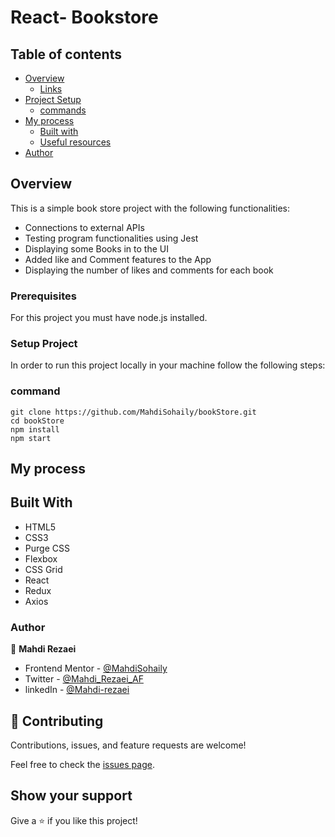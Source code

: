 # React- Bookstore

## Table of contents

- [Overview](#overview)
  - [Links](#links)
- [Project Setup](#Setup-Project)
  - [commands](#command)
- [My process](#my-process)
  - [Built with](#built-with)
  - [Useful resources](#useful-resources)
- [Author](#author)

## Overview

This is a simple book store project with the following functionalities:

- Connections to external APIs
- Testing program functionalities using Jest
- Displaying some Books in to the UI
- Added like and Comment features to the App
- Displaying the number of likes and comments for each book

### Prerequisites

For this project you must have node.js installed.

### Setup Project

In order to run this project locally in your machine follow the following steps:
### command
```
git clone https://github.com/MahdiSohaily/bookStore.git
cd bookStore
npm install
npm start
```

## My process

## Built With

- HTML5
- CSS3
- Purge CSS
- Flexbox
- CSS Grid
- React
- Redux
- Axios

### Author

👤 **Mahdi Rezaei**

- Frontend Mentor - [@MahdiSohaily](https://www.frontendmentor.io/profile/MahdiSohaily)
- Twitter - [@Mahdi_Rezaei_AF](https://twitter.com/Mahdi_Rezaei_AF)
- linkedIn - [@Mahdi-rezaei](https://www.linkedin.com/in/mahdi-rezaei-74705713b)

## 🤝 Contributing

Contributions, issues, and feature requests are welcome!

Feel free to check the [issues page](https://github.com/MahdiSohaily/JS-capstone/issues).

## Show your support

Give a ⭐️ if you like this project!